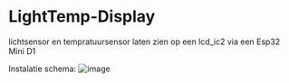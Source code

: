 # LightTemp-Display
lichtsensor en tempratuursensor laten zien op een lcd_ic2 via een Esp32 Mini D1

Instalatie schema:
![image](https://github.com/user-attachments/assets/e769b742-dc7d-474e-9a22-8c20c3dfc129)
